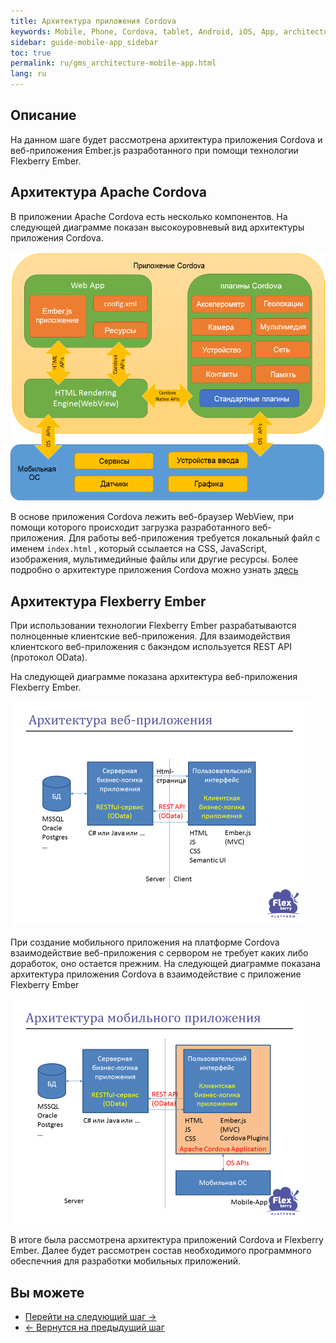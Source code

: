 ```yaml
---
title: Архитектура приложения Cordova
keywords: Mobile, Phone, Cordova, tablet, Android, iOS, App, architecture
sidebar: guide-mobile-app_sidebar
toc: true
permalink: ru/gms_architecture-mobile-app.html
lang: ru
---
```


## Описание

На данном шаге будет рассмотрена архитектура приложения Cordova и веб-приложения Ember.js разработанного при помощи технологии Flexberry Ember.

## Архитектура Apache Cordova

В приложении Apache Cordova есть несколько компонентов. На следующей диаграмме показан высокоуровневый вид архитектуры приложения Cordova.

![](/images/pages/guides/mobile-app/cordovaapparchitecture-ru.png)

В основе приложения Cordova лежить веб-браузер WebView, при помощи которого происходит загрузка разработанного веб-приложения. Для работы веб-приложения требуется локальный файл с именем `index.html` , который ссылается на CSS, JavaScript, изображения, мультимедийные файлы или другие ресурсы. Более подробно о архитектуре приложения Cordova можно узнать [здесь](https://cordova.apache.org/docs/en/7.x/guide/overview/index.html)

## Архитектура Flexberry Ember

При использовании технологии Flexberry Ember разрабатываются полноценные клиентские веб-приложения. Для взаимодействия клиентского веб-приложения с бакэндом используется REST API (протокол OData).

На следующей диаграмме показана архитектура веб-приложения Flexberry Ember.

![](/images/pages/guides/mobile-app/ember-architecture.PNG)

При создание мобильного приложения на платформе Cordova взаимодействие веб-приложения с сервором не требует каких либо доработок, оно остается прежним.
На следующей диаграмме показана архитектура приложения Cordova в взаимодействие с приложение Flexberry Ember

![](/images/pages/guides/mobile-app/cordova-ember-architecture.png)

В итоге была рассмотрена архитектура приложений Cordova и Flexberry Ember. Далее будет рассмотрен состав необходимого программного обеспечния для разработки мобильных приложений.

## Вы можете

* [Перейти на следующий шаг ->](gma_po-mobile-app.html)
* [<- Вернутся на предыдущий шаг](gma_landing-page.html)

